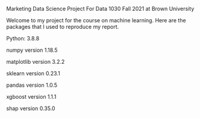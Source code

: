 Marketing Data Science Project For Data 1030 Fall 2021 at Brown University 

Welcome to my project for the course on machine learning. Here are the packages that I used to reproduce my report. 

Python: 3.8.8

numpy version 1.18.5

matplotlib version 3.2.2

sklearn version 0.23.1

pandas version 1.0.5

xgboost version 1.1.1

shap version 0.35.0
